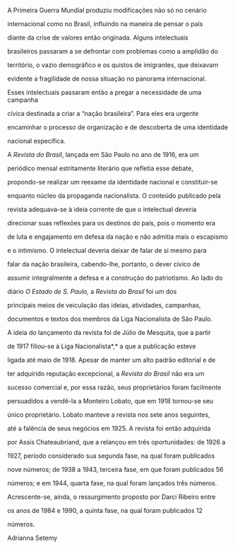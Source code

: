 

A Primeira Guerra Mundial produziu modificações não só no cenário

internacional como no Brasil, influindo na maneira de pensar o país

diante da crise de valores então originada. Alguns intelectuais

brasileiros passaram a se defrontar com problemas como a amplidão do

território, o vazio demográfico e os quistos de imigrantes, que deixavam

evidente a fragilidade de nossa situação no panorama internacional.

Esses intelectuais passaram então a pregar a necessidade de uma campanha

cívica destinada a criar a “nação brasileira”. Para eles era urgente

encaminhar o processo de organização e de descoberta de uma identidade

nacional específica.



A *Revista do Brasil*, lançada em São Paulo no ano de 1916, era um

periódico mensal estritamente literário que refletia esse debate,

propondo-se realizar um reexame da identidade nacional e constituir-se

enquanto núcleo da propaganda nacionalista. O conteúdo publicado pela

revista adequava-se à ideia corrente de que o intelectual deveria

direcionar suas reflexões para os destinos do país, pois o momento era

de luta e engajamento em defesa da nação e não admitia mais o escapismo

e o intimismo. O intelectual deveria deixar de falar de si mesmo para

falar da nação brasileira, cabendo-lhe, portanto, o dever cívico de

assumir integralmente a defesa e a construção do patriotismo. Ao lado do

diário *O Estado de S. Paulo,* a *Revista do Brasil* foi um dos

principais meios de veiculação das ideias, atividades, campanhas,

documentos e textos dos membros da Liga Nacionalista de São Paulo.



A ideia do lançamento da revista foi de Júlio de Mesquita, que a partir

de 1917 filiou-se à Liga Nacionalista*,* a que a publicação esteve

ligada até maio de 1918. Apesar de manter um alto padrão editorial e de

ter adquirido reputação excepcional, a *Revista do Brasil* não era um

sucesso comercial e, por essa razão, seus proprietários foram facilmente

persuadidos a vendê-la a Monteiro Lobato, que em 1918 tornou-se seu

único proprietário. Lobato manteve a revista nos sete anos seguintes,

até a falência de seus negócios em 1925. A revista foi então adquirida

por Assis Chateaubriand, que a relançou em três oportunidades: de 1926 a

1927, período considerado sua segunda fase, na qual foram publicados

nove números; de 1938 a 1943, terceira fase, em que foram publicados 56

números; e em 1944, quarta fase, na qual foram lançados três números.

Acrescente-se, ainda, o ressurgimento proposto por Darci Ribeiro entre

os anos de 1984 e 1990, a quinta fase, na qual foram publicados 12

números.



Adrianna Setemy



